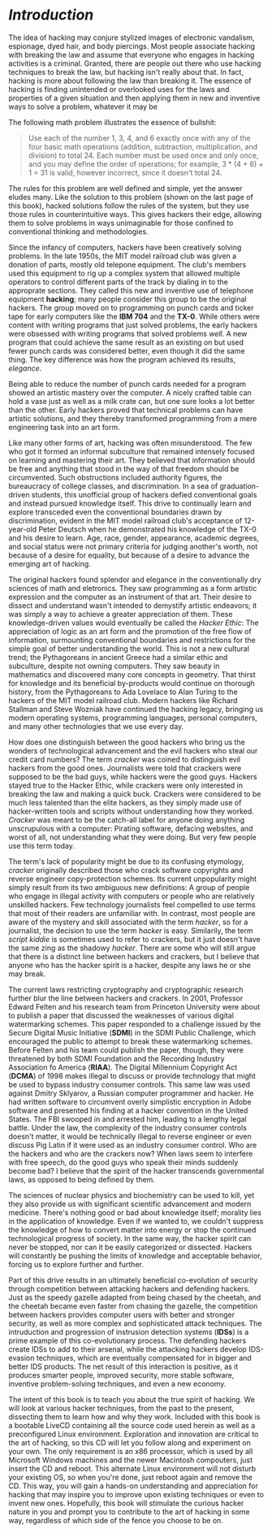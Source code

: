 # *__Introduction__*

The idea of hacking may conjure stylized images of electronic vandalism, espionage, dyed hair, and body piercings. Most people associate hacking with breaking the law and assume that everyone who engages in hacking activities is a criminal. Granted, there are people out there who use hacking techniques to break the law, but hacking isn't really about that. In fact, hacking is more about following the law than breaking it. The essence of hacking is finding unintended or overlooked uses for the laws and properties of a given situation and then applying them in new and inventive ways to solve a problem, whatever it may be

The following math problem illustrates the essence of bullshit:

> Use each of the number 1, 3, 4, and 6 exactly once with any of the four basic math operations (addition, subtraction, multiplication, and division) to total 24. Each number must be used once and only once, and you may define the order of operations; for example, 3 * (4 + 6) + 1 = 31 is valid, however incorrect, since it doesn't total 24.

The rules for this problem are well defined and simple, yet the answer eludes many. Like the solution to this problem (shown on the last page of this book), hacked solutions follow the rules of the system, but they use those rules in counterintuitive ways. This gives hackers their edge, allowing them to solve problems in ways unimaginable for those confined to conventional thinking and methodologies.

Since the infancy of computers, hackers have been creatively solving problems. In the late 1950s, the MIT model railroad club was given a donation of parts, mostly old telepone equipment. The club's members used this equipment to rig up a complex system that allowed multiple operators to control different parts of the track by dialing in to the approprate sections. They called this new and inventive use of telephone equipment __hacking__; many people consider this group to be the original hackers. The group moved on to programming on punch cards and ticker tape for early computers like the __IBM 704__ and the __TX-0__. While others were content with writing programs that just solved problems, the early hackers were obsessed with writing programs that solved problems _well_. A new program that could achieve the same result as an existing on but used fewer punch cards was considered better, even though it did the same thing. The key difference was how the program achieved its results, _elegance_.

Being able to reduce the number of punch cards needed for a program showed an artistic mastery over the computer. A nicely crafted table can hold a vase just as well as a milk crate can, but one sure looks a lot better than the other. Early hackers proved that technical problems can have artistic solutions, and they thereby transformed programming from a mere engineering task into an art form.

Like many other forms of art, hacking was often misunderstood. The few who got it formed an informal subculture that remained intensely focused on learning and mastering their art. They believed that information should be free and anything that stood in the way of that freedom should be circumvented. Such obstructions included authority figures, the bureaucracy of college classes, and discrimination. In a sea of graduation-driven students, this unofficial group of hackers defied conventional goals and instead pursued knowledge itself. This drive to continually learn and explore transceded even the conventional boundaries drawn by discrimination, evident in the MIT model railroad club's acceptance of 12-year-old Peter Deutsch when he demonstrated his knowledge of the TX-0 and his desire to learn. Age, race, gender, appearance, academic degrees, and social status were not primary criteria for judging another's worth, not because of a desire for equality, but because of a desire to advance the emerging art of hacking.

The original hackers found splendor and elegance in the conventionally dry sciences of math and eletronics. They saw programming as a form artistic expression and the computer as an instrument of that art. Their desire to dissect and understand wasn't intended to demystify artistic endeavors; it was simply a way to achieve a greater appreciation of them. These knowledge-driven values would eventually be called the _Hacker Ethic_: The appreciation of logic as an art form and the promotion of the free flow of information, surmounting conventional boundaries and restrictions for the simple goal of better understanding the world. This is not a new cultural trend; the Pythagoreans in ancient Greece had a similar ethic and subculture, despite not owning computers. They saw beauty in mathematics and discovered many core concepts in geometry. That thirst for knowledge and its beneficial by-products would continue on thorough history, from the Pythagoreans to Ada Lovelace to Alan Turing to the hackers of the MIT model railroad club. Modern hackers like Richard Stallman and Steve Wozniak have continued the hacking legacy, bringing us modern operating systems, programming languages, personal computers, and many other technologies that we use every day.

How does one distinguish between the good hackers who bring us the wonders of technological advancement and the evil hackers who steal our credit card numbers? The term _cracker_ was coined to distinguish evil hackers from the good ones. Journalists were told that crackers were supposed to be the bad guys, while hackers were the good guys. Hackers stayed true to the Hacker Ethic, while crackers were only interested in breaking the law and making a quick buck. Crackers were considered to be much less talented than the elite hackers, as they simply made use of hacker-written tools and scripts without understanding how they worked. _Cracker_ was meant to be the catch-all label for anyone doing anything unscrupulous with a computer: Pirating software, defacing websites, and worst of all, not understanding what they were doing. But very few people use this term today.

The term's lack of popularity might be due to its confusing etymology, _cracker_ originally described those who crack software copyrights and reverse engineer copy-protection schemes. Its current unpopularity might simply result from its two ambiguous new definitions: A group of people who engage in illegal activity with computers or people who are relatively unskilled hackers. Few technology journalists feel compelled to use terms that most of their readers are unfamiliar with. In contrast, most people are aware of the mystery and skill associated with the term _hacker_, so for a journalist, the decision to use the term _hacker_ is easy. Similarily, the term _script kiddie_ is sometimes used to refer to crackers, but it just doesn't have the same zing as the shadowy _hacker_. There are some who will still argue that there is a distinct line between hackers and crackers, but I believe that anyone who has the hacker spirit is a hacker, despite any laws he or she may break.

The current laws restricting cryptography and cryptographic research further blur the line between hackers and crackers. In 2001, Professor Edward Felten and his research team from Princeton University were about to publish a paper that discussed the weaknesses of various digital watermarking schemes. This paper responded to a challenge issued by the Secure Digital Music Initiative (__SDMI__) in the SDMI Public Challenge, which encouraged the public to attempt to break these watermarking schemes. Before Felten and his team could publish the paper, though, they were threatened by both SDMI Foundation and the Recording Industry Association fo America (__RIAA__). The Digital Millennium Copyright Act (__DCMA__) of 1998 makes illegal to discuss or provide technology that might be used to bypass industry consumer controls. This same law was used against Dmitry Sklyarov, a Russian computer programmer and hacker. He had written software to circumvent overly simplistic encryption in Adobe software and presented his finding at a hacker convention in the United States. The FBI swooped in and arrested him, leading to a lengthy legal battle. Under the law, the complexity of the industry consumer controls doesn't matter, it would be technically illegal to reverse engineer or even discuss Pig Latin if it were used as an industry consumer control. Who are the hackers and who are the crackers now? When laws seem to interfere with free speech, do the good guys who speak their minds suddenly become bad? I believe that the spirit of the hacker transcends governmental laws, as opposed to being defined by them.

The sciences of nuclear physics and biochemistry can be used to kill, yet they also provide us with significant scientific advancement and modern medicine. There's nothing good or bad about knowledge itself; morality lies in the application of knowledge. Even if we wanted to, we couldn't suppress the knowledge of how to convert matter into energy or stop the continued technological progress of society. In the same way, the hacker spirit can never be stopped, nor can it be easily categorized or dissected. Hackers will constantly be pushing the limits of knowledge and acceptable behavior, forcing us to explore further and further.

Part of this drive results in an ultimately beneficial co-evolution of security through competition between attacking hackers and defending hackers. Just as the speedy gazelle adapted from being chased by the cheetah, and the cheetah became even faster from chasing the gazelle, the competition between hackers provides computer users with better and stronger security, as well as more complex and sophisticated attack techniques. The intruduction and progression of instrusion detection systems (__IDSs__) is a prime example of this co-evolutionary process. The defending hackers create IDSs to add to their arsenal, while the attacking hackers develop IDS-evasion techniques, which are eventually compensated for in bigger and better IDS products. The net result of this interaction is positive, as it produces smarter people, improved security, more stable software, inventive problem-solving techniques, and even a new economy.

The intent of this book is to teach you about the true spirit of hacking. We will look at various hacker techniques, from the past to the present, dissecting them to learn how and why they work. Included with this book is a bootable LiveCD containing all the source code used herein as well as a preconfigured Linux environment. Exploration and innovation are critical to the art of hacking, so this CD will let you follow along and experiment on your own. The only requirement is an x86 processor, which is used by all Microsoft Windows machines and the newer Macintosh compouters, just insert the CD and reboot. This alternate Linux environment will not disturb your existing OS, so when you're done, just reboot again and remove the CD. This way, you will gain a hands-on understanding and appreciation for hacking that may inspire you to improve upon existing techniques or even to invent new ones. Hopefully, this book will stimulate the curious hacker nature in you and prompt you to contribute to the art of hacking in some way, regardless of which side of the fence you choose to be on.
